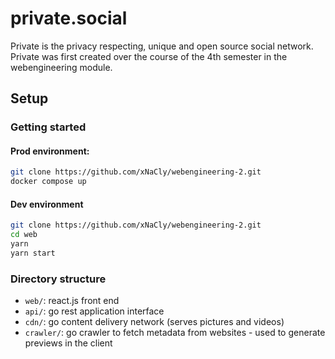 # private.social

Private is the privacy respecting, unique and open source social network. Private was first created over the course of the 4th semester in the webengineering module.

## Setup

### Getting started

#### Prod environment:

```bash
git clone https://github.com/xNaCly/webengineering-2.git
docker compose up
```

#### Dev environment

```bash
git clone https://github.com/xNaCly/webengineering-2.git
cd web
yarn
yarn start
```

### Directory structure

- `web/`: react.js front end
- `api/`: go rest application interface
- `cdn/`: go content delivery network (serves pictures and videos)
- `crawler/`: go crawler to fetch metadata from websites - used to generate previews in the client
